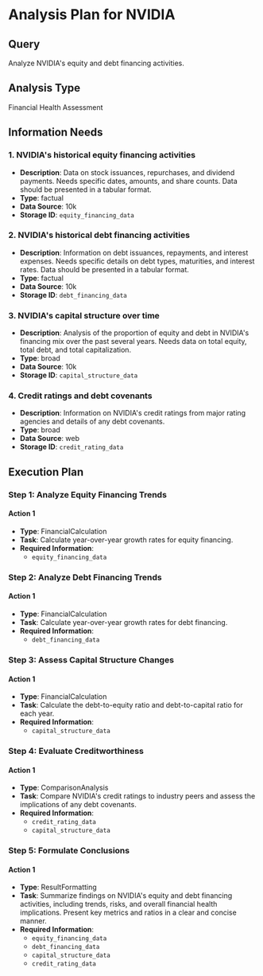 # Analysis Plan for NVIDIA

## Query
Analyze NVIDIA's equity and debt financing activities.

## Analysis Type
Financial Health Assessment

## Information Needs

### 1. NVIDIA's historical equity financing activities
- **Description**: Data on stock issuances, repurchases, and dividend payments.  Needs specific dates, amounts, and share counts.  Data should be presented in a tabular format.
- **Type**: factual
- **Data Source**: 10k
- **Storage ID**: `equity_financing_data`

### 2. NVIDIA's historical debt financing activities
- **Description**: Information on debt issuances, repayments, and interest expenses.  Needs specific details on debt types, maturities, and interest rates. Data should be presented in a tabular format.
- **Type**: factual
- **Data Source**: 10k
- **Storage ID**: `debt_financing_data`

### 3. NVIDIA's capital structure over time
- **Description**: Analysis of the proportion of equity and debt in NVIDIA's financing mix over the past several years.  Needs data on total equity, total debt, and total capitalization.
- **Type**: broad
- **Data Source**: 10k
- **Storage ID**: `capital_structure_data`

### 4. Credit ratings and debt covenants
- **Description**: Information on NVIDIA's credit ratings from major rating agencies and details of any debt covenants.
- **Type**: broad
- **Data Source**: web
- **Storage ID**: `credit_rating_data`

## Execution Plan

### Step 1: Analyze Equity Financing Trends
#### Action 1
- **Type**: FinancialCalculation
- **Task**: Calculate year-over-year growth rates for equity financing.
- **Required Information**:
  - `equity_financing_data`

### Step 2: Analyze Debt Financing Trends
#### Action 1
- **Type**: FinancialCalculation
- **Task**: Calculate year-over-year growth rates for debt financing.
- **Required Information**:
  - `debt_financing_data`

### Step 3: Assess Capital Structure Changes
#### Action 1
- **Type**: FinancialCalculation
- **Task**: Calculate the debt-to-equity ratio and debt-to-capital ratio for each year.
- **Required Information**:
  - `capital_structure_data`

### Step 4: Evaluate Creditworthiness
#### Action 1
- **Type**: ComparisonAnalysis
- **Task**: Compare NVIDIA's credit ratings to industry peers and assess the implications of any debt covenants.
- **Required Information**:
  - `credit_rating_data`
  - `capital_structure_data`

### Step 5: Formulate Conclusions
#### Action 1
- **Type**: ResultFormatting
- **Task**: Summarize findings on NVIDIA's equity and debt financing activities, including trends, risks, and overall financial health implications.  Present key metrics and ratios in a clear and concise manner.
- **Required Information**:
  - `equity_financing_data`
  - `debt_financing_data`
  - `capital_structure_data`
  - `credit_rating_data`
